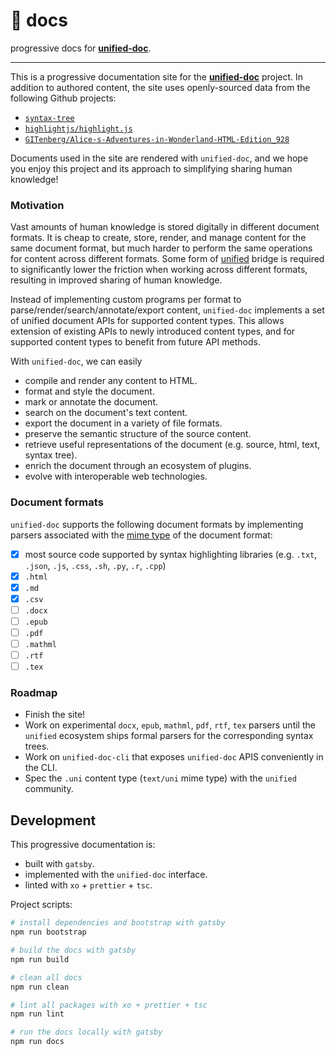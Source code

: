 # 📄 docs
progressive docs for [**unified-doc**][unified-doc].

---

This is a progressive documentation site for the [**unified-doc**][unified-doc] project.  In addition to authored content, the site uses openly-sourced data from the following Github projects:
- [`syntax-tree`][syntax-tree]
- [`highlightjs/highlight.js`][highlightjs]
- [`GITenberg/Alice-s-Adventures-in-Wonderland-HTML-Edition_928`][gitenberg]

Documents used in the site are rendered with `unified-doc`, and we hope you enjoy this project and its approach to simplifying sharing human knowledge!

### Motivation

Vast amounts of human knowledge is stored digitally in different document formats.  It is cheap to create, store, render, and manage content for the same document format, but much harder to perform the same operations for content across different formats.  Some form of [unified][unified] bridge is required to significantly lower the friction when working across different formats, resulting in improved sharing of human knowledge.

Instead of implementing custom programs per format to parse/render/search/annotate/export content, `unified-doc` implements a set of unified document APIs for supported content types.  This allows extension of existing APIs to newly introduced content types, and for supported content types to benefit from future API methods.

With `unified-doc`, we can easily
- compile and render any content to HTML.
- format and style the document.
- mark or annotate the document.
- search on the document's text content.
- export the document in a variety of file formats.
- preserve the semantic structure of the source content.
- retrieve useful representations of the document (e.g. source, html, text, syntax tree).
- enrich the document through an ecosystem of plugins.
- evolve with interoperable web technologies.

### Document formats

`unified-doc` supports the following document formats by implementing parsers associated with the [mime type][mime-type] of the document format:

- [x] most source code supported by syntax highlighting libraries (e.g. `.txt`, `.json`, `.js`, `.css`, `.sh`, `.py`, `.r`, `.cpp`)
- [x] `.html`
- [x] `.md`
- [x] `.csv`
- [ ] `.docx`
- [ ] `.epub`
- [ ] `.pdf`
- [ ] `.mathml`
- [ ] `.rtf`
- [ ] `.tex`

### Roadmap
- Finish the site!
- Work on experimental `docx`, `epub`, `mathml`, `pdf`, `rtf`, `tex` parsers until the `unified` ecosystem ships formal parsers for the corresponding syntax trees.
- Work on `unified-doc-cli` that exposes `unified-doc` APIS conveniently in the CLI.
- Spec the `.uni` content type (`text/uni` mime type) with the `unified` community.


## Development
This progressive documentation is:
- built with `gatsby`.
- implemented with the `unified-doc` interface.
- linted with `xo` + `prettier` + `tsc`.

Project scripts:
```sh
# install dependencies and bootstrap with gatsby
npm run bootstrap

# build the docs with gatsby
npm run build

# clean all docs
npm run clean

# lint all packages with xo + prettier + tsc
npm run lint

# run the docs locally with gatsby
npm run docs
```

<!-- Definitions -->
[gitenberg]: https://github.com/GITenberg/Alice-s-Adventures-in-Wonderland-HTML-Edition_928
[hast]: https://github.com/syntax-tree/hast
[highlightjs]: https://github.com/highlightjs/highlight.js
[mime-type]: https://developer.mozilla.org/en-US/docs/Web/HTTP/Basics_of_HTTP/MIME_types/Common_types
[syntax-tree]: https://github.com/syntax-tree
[unified]: https://github.com/unifiedjs
[unified-doc]: https://github.com/unified-doc/unified-doc
